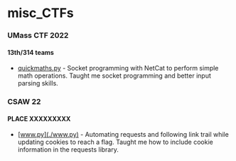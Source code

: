 # misc_CTFs

### UMass CTF 2022
#### 13th/314 teams
* [quickmaths.py](./quickmaths.py) - Socket programming with NetCat to perform simple math operations. Taught me socket programming and better input parsing skills.

### CSAW 22
#### PLACE XXXXXXXXX
* [www.py](./www.py) - Automating requests and following link trail while updating cookies to reach a flag. Taught me how to include cookie information in the requests library.